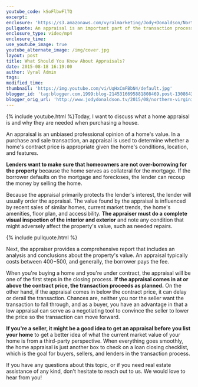 ```yaml
---
youtube_code: kSoFlbwFlTQ
excerpt:
enclosure: 'https://s3.amazonaws.com/vyralmarketing/Jody+Donaldson/Northern+Virginia+Real+Estate+Agent-+All+you+need+to+know+about+appraisals.mp4'
pullquote: An appraisal is an important part of the transaction process.
enclosure_type: video/mp4
enclosure_time:
use_youtube_image: true
youtube_alternate_image: /img/cover.jpg
layout: post
title: What Should You Know About Appraisals?
date: 2015-08-18 16:19:00
author: Vyral Admin
tags:
modified_time:
thumbnail: 'https://img.youtube.com/vi/UqHxCmFBbN4/default.jpg'
blogger_id: 'tag:blogger.com,1999:blog-2145316695881808469.post-1308643925316256364'
blogger_orig_url: 'http://www.jodydonaldson.tv/2015/08/northern-virginia-real-estate-appraisal.html'
---
```



{% include youtube.html %}Today, I want to discuss what a home appraisal is and why they are needed when purchasing a house.

An appraisal is an unbiased professional opinion of a home's value. In a purchase and sale transaction, an appraisal is used to determine whether a home's contract price is appropriate given the home's conditions, location, and features.

**Lenders want to make sure that homeowners are not over-borrowing for the property** because the home serves as collateral for the mortgage. If the borrower defaults on the mortgage and forecloses, the lender can recoup the money by selling the home.

Because the appraisal primarily protects the lender's interest, the lender will usually order the appraisal. The value found by the appraisal is influenced by recent sales of similar homes, current market trends, the home's amenities, floor plan, and accessibility. **The appraiser must do a complete visual inspection of the interior and exterior** and note any condition that might adversely affect the property's value, such as needed repairs.

{% include pullquote.html %}

Next, the appraiser provides a comprehensive report that includes an analysis and conclusions about the property's value. An appraisal typically costs between $400-$500, and generally, the borrower pays the fee.

When you're buying a home and you're under contract, the appraisal will be one of the first steps in the closing process. **If the appraisal comes in at or above the contract price, the transaction proceeds as planned.** On the other hand, if the appraisal comes in below the contract price, it can delay or derail the transaction. Chances are, neither you nor the seller want the transaction to fall through, and as a buyer, you have an advantage in that a low appraisal can serve as a negotiating tool to convince the seller to lower the price so the transaction can move forward.

**If you're a seller, it might be a good idea to get an appraisal before you list your home** to get a better idea of what the current market value of your home is from a third-party perspective. When everything goes smoothly, the home appraisal is just another box to check on a loan closing checklist, which is the goal for buyers, sellers, and lenders in the transaction process.

If you have any questions about this topic, or if you need real estate assistance of any kind, don't hesitate to reach out to us. We would love to hear from you!